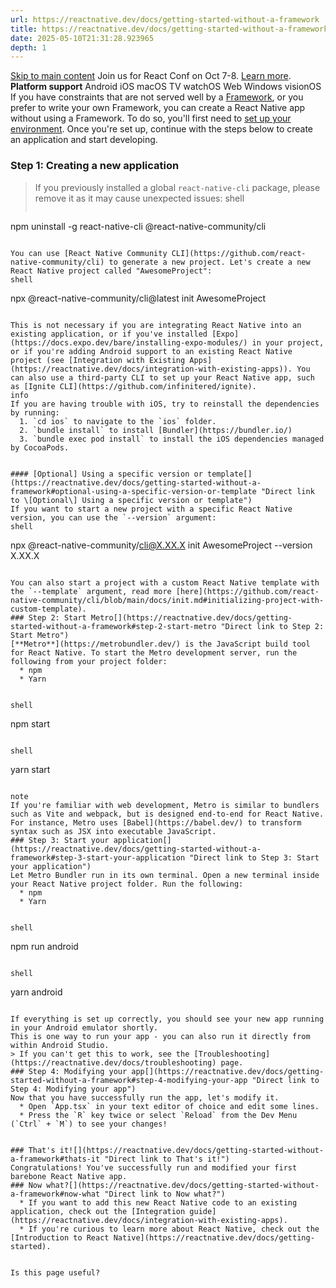 ```yaml
---
url: https://reactnative.dev/docs/getting-started-without-a-framework
title: https://reactnative.dev/docs/getting-started-without-a-framework
date: 2025-05-10T21:31:28.923965
depth: 1
---
```


[Skip to main content](https://reactnative.dev/docs/getting-started-without-a-framework#__docusaurus_skipToContent_fallback)
Join us for React Conf on Oct 7-8. [Learn more](https://conf.react.dev).
**Platform support**
Android
iOS
macOS
TV
watchOS
Web
Windows
visionOS
If you have constraints that are not served well by a [Framework](https://reactnative.dev/architecture/glossary#react-native-framework), or you prefer to write your own Framework, you can create a React Native app without using a Framework.
To do so, you'll first need to [set up your environment](https://reactnative.dev/docs/set-up-your-environment). Once you're set up, continue with the steps below to create an application and start developing.
### Step 1: Creating a new application[​](https://reactnative.dev/docs/getting-started-without-a-framework#step-1-creating-a-new-application "Direct link to Step 1: Creating a new application")
> If you previously installed a global `react-native-cli` package, please remove it as it may cause unexpected issues:
> shell
> ```
npm uninstall -g react-native-cli @react-native-community/cli
```

You can use [React Native Community CLI](https://github.com/react-native-community/cli) to generate a new project. Let's create a new React Native project called "AwesomeProject":
shell
```
npx @react-native-community/cli@latest init AwesomeProject
```

This is not necessary if you are integrating React Native into an existing application, or if you've installed [Expo](https://docs.expo.dev/bare/installing-expo-modules/) in your project, or if you're adding Android support to an existing React Native project (see [Integration with Existing Apps](https://reactnative.dev/docs/integration-with-existing-apps)). You can also use a third-party CLI to set up your React Native app, such as [Ignite CLI](https://github.com/infinitered/ignite).
info
If you are having trouble with iOS, try to reinstall the dependencies by running:
  1. `cd ios` to navigate to the `ios` folder.
  2. `bundle install` to install [Bundler](https://bundler.io/)
  3. `bundle exec pod install` to install the iOS dependencies managed by CocoaPods.


#### [Optional] Using a specific version or template[​](https://reactnative.dev/docs/getting-started-without-a-framework#optional-using-a-specific-version-or-template "Direct link to \[Optional\] Using a specific version or template")
If you want to start a new project with a specific React Native version, you can use the `--version` argument:
shell
```
npx @react-native-community/cli@X.XX.X init AwesomeProject --version X.XX.X
```

You can also start a project with a custom React Native template with the `--template` argument, read more [here](https://github.com/react-native-community/cli/blob/main/docs/init.md#initializing-project-with-custom-template).
### Step 2: Start Metro[​](https://reactnative.dev/docs/getting-started-without-a-framework#step-2-start-metro "Direct link to Step 2: Start Metro")
[**Metro**](https://metrobundler.dev/) is the JavaScript build tool for React Native. To start the Metro development server, run the following from your project folder:
  * npm
  * Yarn


shell
```
npm start
```

shell
```
yarn start
```

note
If you're familiar with web development, Metro is similar to bundlers such as Vite and webpack, but is designed end-to-end for React Native. For instance, Metro uses [Babel](https://babel.dev/) to transform syntax such as JSX into executable JavaScript.
### Step 3: Start your application[​](https://reactnative.dev/docs/getting-started-without-a-framework#step-3-start-your-application "Direct link to Step 3: Start your application")
Let Metro Bundler run in its own terminal. Open a new terminal inside your React Native project folder. Run the following:
  * npm
  * Yarn


shell
```
npm run android
```

shell
```
yarn android
```

If everything is set up correctly, you should see your new app running in your Android emulator shortly.
This is one way to run your app - you can also run it directly from within Android Studio.
> If you can't get this to work, see the [Troubleshooting](https://reactnative.dev/docs/troubleshooting) page.
### Step 4: Modifying your app[​](https://reactnative.dev/docs/getting-started-without-a-framework#step-4-modifying-your-app "Direct link to Step 4: Modifying your app")
Now that you have successfully run the app, let's modify it.
  * Open `App.tsx` in your text editor of choice and edit some lines.
  * Press the `R` key twice or select `Reload` from the Dev Menu (`Ctrl` + `M`) to see your changes!


### That's it![​](https://reactnative.dev/docs/getting-started-without-a-framework#thats-it "Direct link to That's it!")
Congratulations! You've successfully run and modified your first barebone React Native app.
### Now what?[​](https://reactnative.dev/docs/getting-started-without-a-framework#now-what "Direct link to Now what?")
  * If you want to add this new React Native code to an existing application, check out the [Integration guide](https://reactnative.dev/docs/integration-with-existing-apps).
  * If you're curious to learn more about React Native, check out the [Introduction to React Native](https://reactnative.dev/docs/getting-started).


Is this page useful?

